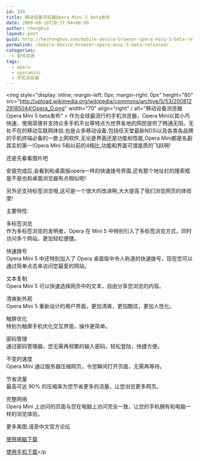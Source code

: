 ```yaml
---
id: 334
title: 移动设备浏览器Opera Mini 5 beta发布
date: 2009-09-16T20:27:04+08:00
author: chonghua
layout: post
guid: http://hechonghua.com/mobile-device-browser-opera-mini-5-beta-released/
permalink: /mobile-device-browser-opera-mini-5-beta-released/
categories:
  - 软件资源
tags:
  - opera
  - operamini
  - 手机浏览器
---
```

<img style="display: inline; margin-left: 0px; margin-right: 0px" height="80" src="http://upload.wikimedia.org/wikipedia/commons/archive/5/53/20081229185044!Opera_O.png" width="70" align="right" / alt="移动设备浏览器Opera Mini 5 beta发布" > 作为全球最流行的手机浏览器，Opera Mini以其小巧快速、使用简便并支持众多手机平台等特点为世界各地的网民提供了畅通无阻、无处不在的移动互联网体验.也是众多移动设备,包括任天堂最新NDSi以及各类各品牌的手机终端必备的一款上网软件,无论是界面还是功能和性能,Opera Mini都是名副其实的第一!Opera Mini 5和以前的4相比,功能和界面可谓是质的飞跃啊!

<!--more-->

还是先看看图片吧

安装完成后,会看到和桌面版opera一样的快速拨号界面,还有那个地址栏的搜索框是不是也和桌面浏览器有点相似呢!</p> 

另外还支持标签浏览哦,这可是一个很大的改进啊,大大提高了我们浏览网页的体验度!</p> 

主要特性:

多标签浏览  
作为多标签浏览的发明者，Opera 在 Mini 5 中特别引入了多标签浏览方式，同时访问多个网站，更加轻松便捷。 

快速拨号  
Opera Mini 5 中还特别加入了 Opera 桌面版中令人称道的快速拨号，现在您可以通过简单点击来访问您最爱的网站。 

文本复制  
Opera Mini 5 可以快速选择网页中的文本，自由分享您浏览的内容。 

清爽新外观  
Opera Mini 5 重新设计的用户界面，更加清爽，更加酷炫，更加人性化。 

触屏优化  
特别为触屏手机优化交互界面，操作更简单。 

密码管理  
通过密码管理器，您无需再频繁的输入密码，轻松登陆，快捷方便。 

不变的速度  
Opera Mini 通过服务器压缩网页，令您瞬间打开页面，无需再等待。 

节省流量  
最高可达 90% 的压缩率为您节省更多的流量，让您浏览更多网页。 

完整网络  
Opera Mini 上访问的页面与您在电脑上访问完全一致，让您的手机拥有和电脑一样的浏览体验。

更多美图,请至中文官方论坛

<a href="http://mini.operachina.com/next/" target="_blank">使用电脑下载</a>

<a href="http://m.opera.com/next/" target="_blank">使用手机下载</a></p